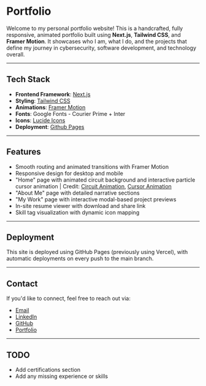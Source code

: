 # Portfolio
Welcome to my personal portfolio website! This is a handcrafted, fully responsive, animated portfolio built using **Next.js**, **Tailwind CSS**, and **Framer Motion**. It showcases who I am, what I do, and the projects that define my journey in cybersecurity, software development, and technology overall.

---

## Tech Stack
- **Frontend Framework**: [Next.js](https://nextjs.org/)
- **Styling**: [Tailwind CSS](https://tailwindcss.com/)
- **Animations**: [Framer Motion](https://framer.com/motion/)
- **Fonts**: Google Fonts - Courier Prime + Inter
- **Icons**: [Lucide Icons](https://lucide.dev/)
- **Deployment**: [Github Pages](https://pages.github.com/)

---

## Features
- Smooth routing and animated transitions with Framer Motion
- Responsive design for desktop and mobile
- "Home" page with animated circuit background and interactive particle cursor animation | Credit: [Circuit Animation](https://dribbble.com/shots/3433250-Circuit-Animation-SVG-CSS), [Cursor Animation](https://www.sliderrevolution.com/resources/css-animated-background/)
- "About Me" page with detailed narrative sections
- "My Work" page with interactive modal-based project previews
- In-site resume viewer with download and share link
- Skill tag visualization with dynamic icon mapping

---

## Deployment
This site is deployed using GitHub Pages (previously using Vercel), with automatic deployments on every push to the main branch.

---

## Contact
If you'd like to connect, feel free to reach out via:
- [Email](mailto:medhansh2005@gmail.com)
- [LinkedIn](https://linkedin.com/in/medhansh-garg)
- [GitHub](https://github.com/hackoverflow404)
- [Portfolio](https://hackoverflow404.github.io/Portfolio)

---

## TODO
- Add certifications section
- Add any missing experience or skills
